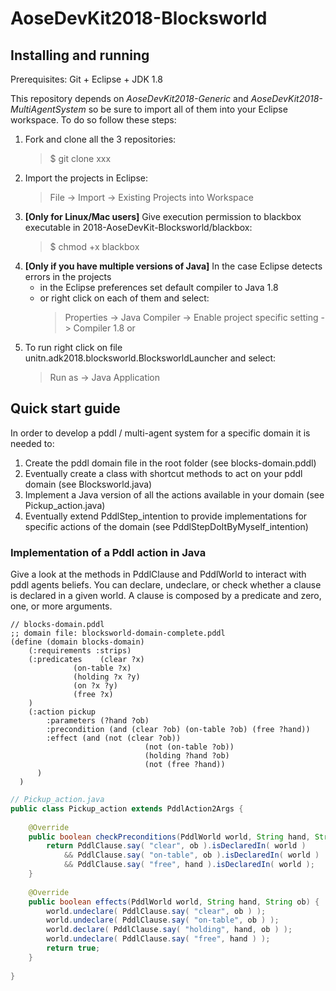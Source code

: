 # AoseDevKit2018-Blocksworld

## Installing and running

Prerequisites: Git + Eclipse + JDK 1.8

This repository depends on *AoseDevKit2018-Generic* and *AoseDevKit2018-MultiAgentSystem*
so be sure to import all of them into your Eclipse workspace.
To do so follow these steps:

1. Fork and clone all the 3 repositories:
    > $ git clone xxx
2. Import the projects in Eclipse:
    > File -> Import -> Existing Projects into Workspace
3. **[Only for Linux/Mac users]** Give execution permission to blackbox executable in 2018-AoseDevKit-Blocksworld/blackbox:
    > $ chmod +x blackbox
4. **[Only if you have multiple versions of Java]** In the case Eclipse detects errors in the projects
    - in the Eclipse preferences set default compiler to Java 1.8
    - or right click on each of them and select:
      > Properties -> Java Compiler -> Enable project specific setting -> Compiler 1.8
  or 
5. To run right click on file unitn.adk2018.blocksworld.BlocksworldLauncher and select:
    > Run as -> Java Application

## Quick start guide

In order to develop a pddl / multi-agent system for a specific domain it is needed to:

1. Create the pddl domain file in the root folder (see blocks-domain.pddl)
2. Eventually create a class with shortcut methods to act on your pddl domain (see Blocksworld.java)
3. Implement a Java version of all the actions available in your domain (see Pickup_action.java)
4. Eventually extend PddlStep_intention to provide implementations for specific actions of the domain (see PddlStepDoItByMyself_intention)

### Implementation of a Pddl action in Java

Give a look at the methods in PddlClause and PddlWorld to interact with pddl agents beliefs.
You can declare, undeclare, or check whether a clause is declared in a given world.
A clause is composed by a predicate and zero, one, or more arguments.

```pddl
// blocks-domain.pddl
;; domain file: blocksworld-domain-complete.pddl
(define (domain blocks-domain)
	(:requirements :strips)
	(:predicates    (clear ?x)
              (on-table ?x)
              (holding ?x ?y)
              (on ?x ?y)
              (free ?x)
	)
	(:action pickup
		:parameters (?hand ?ob)
		:precondition (and (clear ?ob) (on-table ?ob) (free ?hand))
		:effect (and (not (clear ?ob))
                              (not (on-table ?ob))
                              (holding ?hand ?ob)
                              (not (free ?hand))
      )
  )
```

```java
// Pickup_action.java
public class Pickup_action extends PddlAction2Args {
	
	@Override
	public boolean checkPreconditions(PddlWorld world, String hand, String ob) {
		return PddlClause.say( "clear", ob ).isDeclaredIn( world )
			&& PddlClause.say( "on-table", ob ).isDeclaredIn( world )
			&& PddlClause.say( "free", hand ).isDeclaredIn( world );
	}
	
	@Override
	public boolean effects(PddlWorld world, String hand, String ob) {
		world.undeclare( PddlClause.say( "clear", ob ) );
		world.undeclare( PddlClause.say( "on-table", ob ) );
		world.declare( PddlClause.say( "holding", hand, ob ) );
		world.undeclare( PddlClause.say( "free", hand ) );
		return true;
	}
	
}
```

